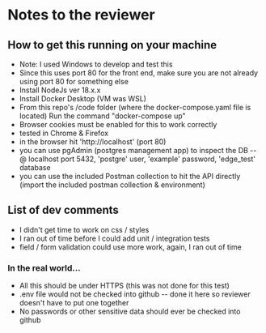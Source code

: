 # Notes to the reviewer

## How to get this running on your machine
- Note: I used Windows to develop and test this
- Since this uses port 80 for the front end, make sure you are not already using port 80 for something else
- Install NodeJs ver 18.x.x
- Install Docker Desktop (VM was WSL)
- From this repo's /code folder (where the docker-compose.yaml file is located)
    Run the command "docker-compose up"
- Browser cookies must be enabled for this to work correctly
- tested in Chrome & Firefox
- in the browser hit 'http://localhost' (port 80)
- you can use pgAdmin (postgres management app) to inspect the DB -- @ localhost port 5432, 'postgre' user, 'example' password,  'edge_test' database
- you can use the included Postman collection to hit the API directly (import the included postman collection & environment)

## List of dev comments
- I didn't get time to work on css / styles
- I ran out of time before I could add unit / integration tests
- field / form validation could use more work, again, I ran out of time

### In the real world...
- All this should be under HTTPS (this was not done for this test)
- .env file would not be checked into github -- done it here so reviewer doesn't have to put one together
- No passwords or other sensitive data should ever be checked into github
